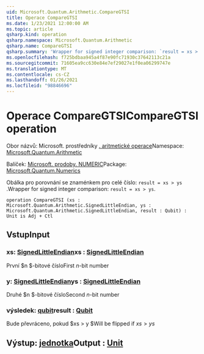 ```yaml
---
uid: Microsoft.Quantum.Arithmetic.CompareGTSI
title: Operace CompareGTSI
ms.date: 1/23/2021 12:00:00 AM
ms.topic: article
qsharp.kind: operation
qsharp.namespace: Microsoft.Quantum.Arithmetic
qsharp.name: CompareGTSI
qsharp.summary: 'Wrapper for signed integer comparison: `result = xs > ys`.'
ms.openlocfilehash: f725bdbaa945a4f87e90fc71930c37642113c21a
ms.sourcegitcommit: 71605ea9cc630e84e7ef29027e1f0ea06299747e
ms.translationtype: MT
ms.contentlocale: cs-CZ
ms.lasthandoff: 01/26/2021
ms.locfileid: "98846696"
---
```

# <a name="comparegtsi-operation"></a><span data-ttu-id="1155c-102">Operace CompareGTSI</span><span class="sxs-lookup"><span data-stu-id="1155c-102">CompareGTSI operation</span></span>

<span data-ttu-id="1155c-103">Obor názvů: Microsoft. prostředníky [. aritmetické operace](xref:Microsoft.Quantum.Arithmetic)</span><span class="sxs-lookup"><span data-stu-id="1155c-103">Namespace: [Microsoft.Quantum.Arithmetic](xref:Microsoft.Quantum.Arithmetic)</span></span>

<span data-ttu-id="1155c-104">Balíček: [Microsoft. prodoby. NUMERIC](https://nuget.org/packages/Microsoft.Quantum.Numerics)</span><span class="sxs-lookup"><span data-stu-id="1155c-104">Package: [Microsoft.Quantum.Numerics](https://nuget.org/packages/Microsoft.Quantum.Numerics)</span></span>


<span data-ttu-id="1155c-105">Obálka pro porovnání se znaménkem pro celé číslo: `result = xs > ys` .</span><span class="sxs-lookup"><span data-stu-id="1155c-105">Wrapper for signed integer comparison: `result = xs > ys`.</span></span>

```qsharp
operation CompareGTSI (xs : Microsoft.Quantum.Arithmetic.SignedLittleEndian, ys : Microsoft.Quantum.Arithmetic.SignedLittleEndian, result : Qubit) : Unit is Adj + Ctl
```


## <a name="input"></a><span data-ttu-id="1155c-106">Vstup</span><span class="sxs-lookup"><span data-stu-id="1155c-106">Input</span></span>

### <a name="xs--signedlittleendian"></a><span data-ttu-id="1155c-107">xs: [SignedLittleEndian](xref:Microsoft.Quantum.Arithmetic.SignedLittleEndian)</span><span class="sxs-lookup"><span data-stu-id="1155c-107">xs : [SignedLittleEndian](xref:Microsoft.Quantum.Arithmetic.SignedLittleEndian)</span></span>

<span data-ttu-id="1155c-108">První $n $-bitové číslo</span><span class="sxs-lookup"><span data-stu-id="1155c-108">First $n$-bit number</span></span>


### <a name="ys--signedlittleendian"></a><span data-ttu-id="1155c-109">y: [SignedLittleEndian](xref:Microsoft.Quantum.Arithmetic.SignedLittleEndian)</span><span class="sxs-lookup"><span data-stu-id="1155c-109">ys : [SignedLittleEndian](xref:Microsoft.Quantum.Arithmetic.SignedLittleEndian)</span></span>

<span data-ttu-id="1155c-110">Druhé $n $-bitové číslo</span><span class="sxs-lookup"><span data-stu-id="1155c-110">Second $n$-bit number</span></span>


### <a name="result--qubit"></a><span data-ttu-id="1155c-111">výsledek: [qubit](xref:microsoft.quantum.lang-ref.qubit)</span><span class="sxs-lookup"><span data-stu-id="1155c-111">result : [Qubit](xref:microsoft.quantum.lang-ref.qubit)</span></span>

<span data-ttu-id="1155c-112">Bude převráceno, pokud $xs > y $</span><span class="sxs-lookup"><span data-stu-id="1155c-112">Will be flipped if $xs > ys$</span></span>



## <a name="output--unit"></a><span data-ttu-id="1155c-113">Výstup: [jednotka](xref:microsoft.quantum.lang-ref.unit)</span><span class="sxs-lookup"><span data-stu-id="1155c-113">Output : [Unit](xref:microsoft.quantum.lang-ref.unit)</span></span>

